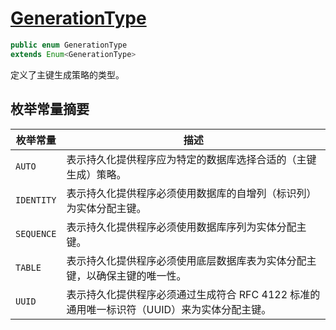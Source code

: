 # [GenerationType](https://jakarta.ee/specifications/platform/10/apidocs/jakarta/persistence/generationtype)

```java
public enum GenerationType
extends Enum<GenerationType>
```

定义了主键生成策略的类型。

## 枚举常量摘要

| 枚举常量   | 描述                                                         |
| ---------- | ------------------------------------------------------------ |
| `AUTO`     | 表示持久化提供程序应为特定的数据库选择合适的（主键生成）策略。 |
| `IDENTITY` | 表示持久化提供程序必须使用数据库的自增列（标识列）为实体分配主键。 |
| `SEQUENCE` | 表示持久化提供程序必须使用数据库序列为实体分配主键。         |
| `TABLE`    | 表示持久化提供程序必须使用底层数据库表为实体分配主键，以确保主键的唯一性。 |
| `UUID`     | 表示持久化提供程序必须通过生成符合 RFC 4122 标准的通用唯一标识符（UUID）来为实体分配主键。 |